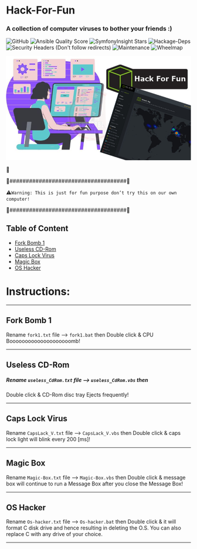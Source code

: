 # Hack-For-Fun
### A collection of computer viruses to bother your friends :)


![GitHub](https://img.shields.io/github/license/saber-khakbiz/Hack-For-Fun?style=flat-square)
![Ansible Quality Score](https://img.shields.io/ansible/quality/432)
![SymfonyInsight Stars](https://img.shields.io/symfony/i/stars/825be328-29f8-44f7-a750-f82818ae9111)
![Hackage-Deps](https://img.shields.io/hackage-deps/v/some?style=flat-square)
![Security Headers (Don't follow redirects)](https://img.shields.io/security-headers?ignoreRedirects&url=https%3A%2F%2Fwww.shields.io)
![Maintenance](https://img.shields.io/maintenance/yes/2030)
![Wheelmap](https://img.shields.io/wheelmap/a/26699541?style=flat-square)

![img](https://github.com/saber-khakbiz/Hack-For-Fun/blob/main/img/img/HTB-Hack-the-box.png)

:traffic_light:

:construction:####################################:construction:

:warning:`Warning: This is just for fun purpose don’t try this on our own computer!`

:construction:####################################:construction:



## Table of Content
* [Fork Bomb 1](#fork-bomb-tiny)
* [Useless CD-Rom](#useless-cd-rom)
* [Caps Lock Virus](#capslack-virus)
* [Magic Box](#magic-box)
* [OS Hacker](#os-hacker)






# Instructions:

--------------------------------------------------
## Fork Bomb 1

Rename `fork1.txt` file --> `fork1.bat` then
Double click & CPU Boooooooooooooooooooomb!


**************************************************

## Useless CD-Rom

##### Rename `useless_CdRom.txt` file --> `useless_CdRom.vbs` then
Double click & CD-Rom disc tray Ejects frequently!

*************************************************

## Caps Lock Virus

Rename `CapsLack_V.txt` file --> `CapsLack_V.vbs` then
Double click & caps lock light will blink every 200 [ms]!

*************************************************

## Magic Box

Rename `Magic-Box.txt` file --> `Magic-Box.vbs` then
Double click &  message box will continue to run a Message Box after
you close the Message Box!

*************************************************

## OS Hacker

Rename `Os-hacker.txt` file --> `Os-hacker.bat` then
Double click & it will format C disk drive and hence resulting
in deleting the O.S. You can also replace C with any drive of your choice.

*************************************************
